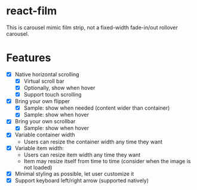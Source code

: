 # react-film

This is carousel mimic film strip, not a fixed-width fade-in/out rollover carousel.

# Features

* [x] Native horizontal scrolling
   * [x] Virtual scroll bar
   * [x] Optionally, show when hover
   * [x] Support touch scrolling
* [x] Bring your own flipper
   * [x] Sample: show when needed (content wider than container)
   * [x] Sample: show when hover
* [x] Bring your own scrollbar
   * [x] Sample: show when hover
* [x] Variable container width
   * Users can resize the container width any time they want
* [x] Variable item width:
   * Users can resize item width any time they want
   * Item may resize itself from time to time (consider when the image is not loaded)
* [x] Minimal styling as possible, let user customize it
* [x] Support keyboard left/right arrow (supported natively)
